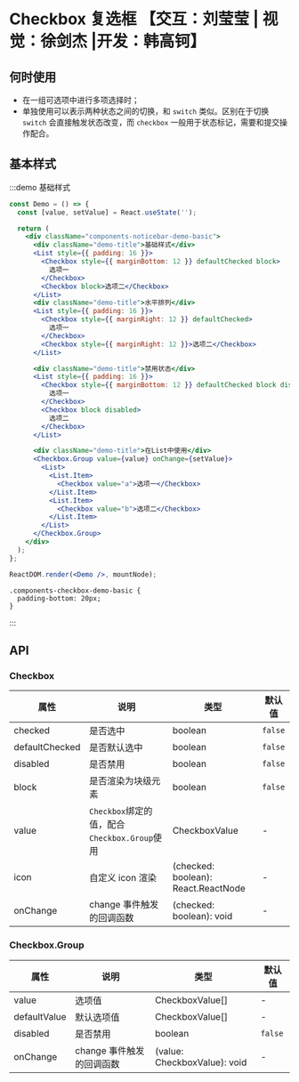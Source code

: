 # Checkbox 复选框 【交互：刘莹莹 | 视觉：徐剑杰 |开发：韩高钶】

## 何时使用

- 在一组可选项中进行多项选择时；
- 单独使用可以表示两种状态之间的切换，和 `switch` 类似。区别在于切换 `switch` 会直接触发状态改变，而 `checkbox` 一般用于状态标记，需要和提交操作配合。

## 基本样式

:::demo 基础样式

```jsx
const Demo = () => {
  const [value, setValue] = React.useState('');

  return (
    <div className="components-noticebar-demo-basic">
      <div className="demo-title">基础样式</div>
      <List style={{ padding: 16 }}>
        <Checkbox style={{ marginBottom: 12 }} defaultChecked block>
          选项一
        </Checkbox>
        <Checkbox block>选项二</Checkbox>
      </List>
      <div className="demo-title">水平排列</div>
      <List style={{ padding: 16 }}>
        <Checkbox style={{ marginRight: 12 }} defaultChecked>
          选项一
        </Checkbox>
        <Checkbox style={{ marginRight: 12 }}>选项二</Checkbox>
      </List>

      <div className="demo-title">禁用状态</div>
      <List style={{ padding: 16 }}>
        <Checkbox style={{ marginBottom: 12 }} defaultChecked block disabled>
          选项一
        </Checkbox>
        <Checkbox block disabled>
          选项二
        </Checkbox>
      </List>

      <div className="demo-title">在List中使用</div>
      <Checkbox.Group value={value} onChange={setValue}>
        <List>
          <List.Item>
            <Checkbox value="a">选项一</Checkbox>
          </List.Item>
          <List.Item>
            <Checkbox value="b">选项二</Checkbox>
          </List.Item>
        </List>
      </Checkbox.Group>
    </div>
  );
};

ReactDOM.render(<Demo />, mountNode);
```

```less
.components-checkbox-demo-basic {
  padding-bottom: 20px;
}
```

:::

## API

### Checkbox

| 属性           | 说明                                         | 类型                                | 默认值  |
| -------------- | -------------------------------------------- | ----------------------------------- | ------- |
| checked        | 是否选中                                     | boolean                             | `false` |
| defaultChecked | 是否默认选中                                 | boolean                             | `false` |
| disabled       | 是否禁用                                     | boolean                             | `false` |
| block          | 是否渲染为块级元素                           | boolean                             | `false` |
| value          | `Checkbox`绑定的值，配合`Checkbox.Group`使用 | CheckboxValue                       | -       |
| icon           | 自定义 icon 渲染                             | (checked: boolean): React.ReactNode | -       |
| onChange       | change 事件触发的回调函数                    | (checked: boolean): void            | -       |

### Checkbox.Group

| 属性         | 说明                      | 类型                         | 默认值  |
| ------------ | ------------------------- | ---------------------------- | ------- |
| value        | 选项值                    | CheckboxValue[]              | -       |
| defaultValue | 默认选项值                | CheckboxValue[]              | -       |
| disabled     | 是否禁用                  | boolean                      | `false` |
| onChange     | change 事件触发的回调函数 | (value: CheckboxValue): void | -       |
